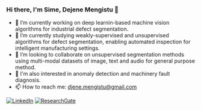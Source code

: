 ### Hi there, I'm Sime, Dejene Mengistu 👋

- 🔭 I’m currently working on deep learnin-based machine vision algorithms for industrial defect segmentation.
- 🌱 I’m currently studying weakly-supervised and unsupervised algorithms for defect segmentation, enabling automated inspection for intelligent manufacturing settings.
- 👯 I’m looking to collaborate on unsupervised segmentation methods using multi-modal datasets of image, text and audio for general purpose method.
- 👯 I'm also interested in anomaly detection and machinery fault diagnosis.
- 📫 How to reach me: djene.mengistu@gmail.com
  
[![LinkedIn](https://img.shields.io/badge/LinkedIn-0077B5?style=for-the-badge&logo=linkedin&logoColor=white)](https://www.linkedin.com/in/dejene-mengistu-37a44724/)
[![ResearchGate](https://img.shields.io/badge/ResearchGate-00CCBB?style=for-the-badge&logo=researchgate&logoColor=white)](https://www.researchgate.net/profile/Dejene-Mengistu)
